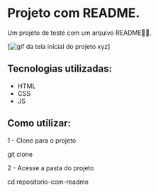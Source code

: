 # Projeto com README.
Um projeto de teste com um arquivo README🐱‍🏍.

[<img src="clube wine.gif" alt="gif da tela inicial do projeto xyz">]

## Tecnologias utilizadas:
- HTML
- CSS
- JS

## Como utilizar:

1 - Clone para o projeto

git clone

2 - Acesse a pasta do projeto

cd repositorio-com-readme



